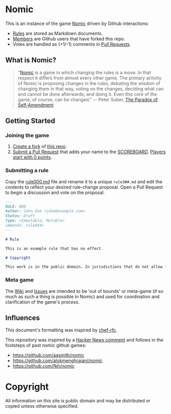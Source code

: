 # Nomic

This is an instance of the game [Nomic](https://en.wikipedia.org/wiki/Nomic) driven by Github interactions:

* [Rules](https://github.com/mburns/nomic/blob/master/rule000.md) are stored as Markdown documents.
* [Members](#Joining-the-game) are Github users that have forked this repo.
* Votes are handled as (+1/-1) comments in [Pull Requests](https://github.com/mburns/nomic/pulls).

## What is Nomic?

> "[Nomic](http://legacy.earlham.edu/~peters/writing/nomic.htm) is a game in which changing the rules is a move. In that respect it differs from almost every other game. The primary activity of Nomic is proposing changes in the rules, debating the wisdom of changing them in that way, voting on the changes, deciding what can and cannot be done afterwards, and doing it. Even this core of the game, of course, can be changed."
> -- Peter Suber, [The Paradox of Self-Amendment](http://dash.harvard.edu/handle/1/10243418)

## Getting Started

### Joining the game

1. [Create a fork](#fork-destination-box) of [this repo](https://github.com/mburns/nomic).
2. [Submit a Pull Request](https://github.com/mburns/nomic/compare) that adds your name to the [SCOREBOARD](https://github.com/mburns/nomic/blob/master/SCOREBOARD). [Players start with 0 points](https://github.com/mburns/nomic/blob/master/rule201.md).

### Submitting a rule

Copy the [rule000.md](https://github.com/mburns/nomic/blob/master/drafts/rule000.md) file and rename it to a unique `rule3##.md` and edit the contents to reflect your desired rule-change proposal. Open a Pull Request to begin a discussion and vote on the proposal.

```markdown
---
RULE: 000
Author: John Doe <jdoe@example.com>
Status: Draft
Type: <Immutable, Mutable>
<Amends: ruleXXX>
---

# Rule

This is an example rule that has no effect.

# Copyright

This work is in the public domain. In jurisdictions that do not allow for this, this work is available under [CC0](https://creativecommons.org/publicdomain/zero/1.0/). To the extent possible under law, the person who associated [CC0](https://creativecommons.org/publicdomain/zero/1.0/) with this work has waived all copyright and related or neighboring rights to this work.
```

### Meta game

The [Wiki](https://github.com/mburns/nomic/wiki) and [Issues](https://github.com/mburns/nomic/issues) are intended to be 'out of bounds' or meta-game (if so much as such a thing is possible in Nomic) and used for coordination and clarification of the game's process.

## Influences

This document's formatting was inspired by [chef-rfc](https://github.com/chef/chef-rfc).

This repository was inspired by a [Hacker News comment](https://news.ycombinator.com/item?id=4889988) and follows in the footsteps of past nomic github games:

* https://github.com/aasmith/nomic
* https://github.com/alokmenghrajani/nomic
* https://github.com/fkh/nomic

# Copyright

All information on this site is public domain and may be distributed or copied unless otherwise specified.
